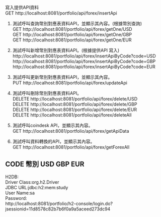 寫入提供API資料  
GET  http://localhost:8081/portfolio/api/forex/insertApi  

1. 測試呼叫查詢幣別對應表資料API，並顯示其內容。(根據幣別查詢)    
GET  http://localhost:8081/portfolio/api/forex/getOne/USD  
GET  http://localhost:8081/portfolio/api/forex/getOne/GBP  
GET  http://localhost:8081/portfolio/api/forex/getOne/EUR  
2. 測試呼叫新增幣別對應表資料API。(根據提供API 寫入)  
http://localhost:8081/portfolio/api/forex/insertApiByCode?code=USD  
http://localhost:8081/portfolio/api/forex/insertApiByCode?code=GBP  
http://localhost:8081/portfolio/api/forex/insertApiByCode?code=EUR    

3. 測試呼叫更新幣別對應表資料API，並顯示其內容。  
PUT  http://localhost:8081/portfolio/api/forex/updateApi  

4. 測試呼叫刪除幣別對應表資料API。  
DELETE http://localhost:8081/portfolio/api/forex/delete/USD  
DELETE http://localhost:8081/portfolio/api/forex/delete/GBP  
DELETE http://localhost:8081/portfolio/api/forex/delete/EUR    
DELETE http://localhost:8081/portfolio/api/forex/deleteAll    

5. 測試呼叫coindesk API，並顯示其內容。  
GET  http://localhost:8081/portfolio/api/forex/getApiData  

6. 測試呼叫資料轉換的API，並顯示其內容。  
GET  http://localhost:8081/portfolio/api/forex/getForexAll


CODE 幣別 USD GBP EUR  
------------------------------------------------------------------------------------------------  
H2DB:  
Driver Class:org.h2.Driver  
JDBC URL:jdbc:h2:mem:study  
User Name:sa  
Password:  
http://localhost:8081/portfolio/h2-console/login.do?jsessionid=11d8578c82b7b6f0a9a5aceed273dc94  
